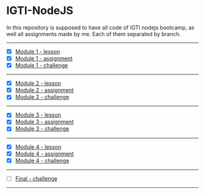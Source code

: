 # IGTI-NodeJS

In this repository is supposed to have all code of IGTI nodejs bootcamp, as well all assignments made by me. Each of them separated by branch.

---

- [x] [Module 1 - lesson](https://github.com/Felipe-Borba/IGTI-NodeJS/tree/main/module-1_lesson)
- [x] [Module 1 - assignment](https://github.com/Felipe-Borba/IGTI-NodeJS/tree/main/module-1_assignment)
- [x] [Module 1 - challenge](https://github.com/Felipe-Borba/IGTI-NodeJS/tree/main/module-1_challenge)

---

- [x] [Module 2 - lesson](<https://github.com/Felipe-Borba/IGTI-NodeJS/blob/main/course%20pack/Apostila%20%E2%80%93%20M%C3%B3dulo%202%20%E2%80%93%20Bootcamp%20Desenvolvedor(a)%20NodeJs.pdf>)
- [x] [Module 2 - assignment](https://github.com/Felipe-Borba/IGTI-NodeJS/tree/main/module-2_assignment)
- [x] [Module 2 - challenge](https://github.com/Felipe-Borba/IGTI-NodeJS/tree/main/module-2_challenge)

---

- [x] [Module 3 - lesson](https://github.com/Felipe-Borba/IGTI-NodeJS/tree/main/module-3_lesson)
- [x] [Module 3 - assignment](https://github.com/Felipe-Borba/IGTI-NodeJS/tree/main/module-3_assignment)
- [x] [Module 3 - challenge](https://github.com/Felipe-Borba/IGTI-NodeJS/tree/main/module-3_challenge)

---

- [x] [Module 4 - lesson](https://github.com/Felipe-Borba/IGTI-NodeJS/tree/main/module-4_lesson)
- [x] [Module 4 - assignment](https://github.com/Felipe-Borba/IGTI-NodeJS/tree/main/module-4_assignment)
- [x] [Module 4 - challenge](https://github.com/Flipe-Borba/IGTI-NodeJS/tree/main/module-4_challenge)

---

- [ ] [Final - challenge]()

---
